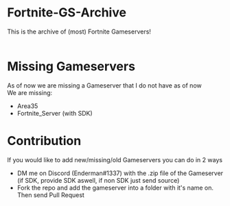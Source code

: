 # Fortnite-GS-Archive
This is the archive of (most) Fortnite Gameservers!<br><br>


# Missing Gameservers
As of now we are missing a Gameserver that I do not have as of now<br>
We are missing:<br>
- Area35<br>
- Fortnite_Server (with SDK)

# Contribution
If you would like to add new/missing/old Gameservers you can do in 2 ways<br>
- DM me on Discord (Enderman#1337) with the .zip file of the Gameserver (if SDK, provide SDK aswell, if non SDK just send source)<br>
- Fork the repo and add the gameserver into a folder with it's name on. Then send Pull Request
